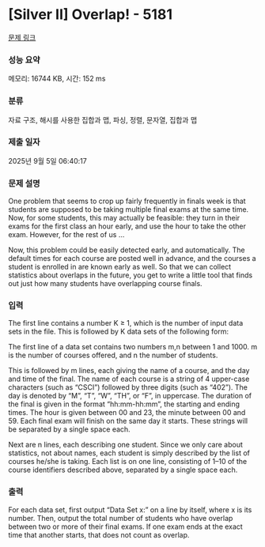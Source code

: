 # [Silver II] Overlap! - 5181 

[문제 링크](https://www.acmicpc.net/problem/5181) 

### 성능 요약

메모리: 16744 KB, 시간: 152 ms

### 분류

자료 구조, 해시를 사용한 집합과 맵, 파싱, 정렬, 문자열, 집합과 맵

### 제출 일자

2025년 9월 5일 06:40:17

### 문제 설명

<p>One problem that seems to crop up fairly frequently in finals week is that students are supposed to be taking multiple final exams at the same time. Now, for some students, this may actually be feasible: they turn in their exams for the first class an hour early, and use the hour to take the other exam. However, for the rest of us ...</p>

<p>Now, this problem could be easily detected early, and automatically. The default times for each course are posted well in advance, and the courses a student is enrolled in are known early as well. So that we can collect statistics about overlaps in the future, you get to write a little tool that finds out just how many students have overlapping course finals.</p>

### 입력 

 <p>The first line contains a number K ≥ 1, which is the number of input data sets in the file. This is followed by K data sets of the following form:</p>

<p>The first line of a data set contains two numbers m,n between 1 and 1000. m is the number of courses offered, and n the number of students.</p>

<p>This is followed by m lines, each giving the name of a course, and the day and time of the final. The name of each course is a string of 4 upper-case characters (such as “CSCI”) followed by three digits (such as “402”). The day is denoted by “M”, “T”, “W”, “TH”, or “F”, in uppercase. The duration of the final is given in the format “hh:mm-hh:mm”, the starting and ending times. The hour is given between 00 and 23, the minute between 00 and 59. Each final exam will finish on the same day it starts. These strings will be separated by a single space each.</p>

<p>Next are n lines, each describing one student. Since we only care about statistics, not about names, each student is simply described by the list of courses he/she is taking. Each list is on one line, consisting of 1–10 of the course identifiers described above, separated by a single space each.</p>

### 출력 

 <p>For each data set, first output “Data Set x:” on a line by itself, where x is its number. Then, output the total number of students who have overlap between two or more of their final exams. If one exam ends at the exact time that another starts, that does not count as overlap.</p>

